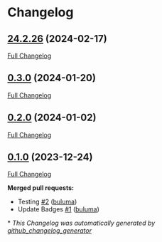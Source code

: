 # Changelog

## [24.2.26](https://github.com/buluma/ansible-role-bareos_fd/tree/24.2.26) (2024-02-17)

[Full Changelog](https://github.com/buluma/ansible-role-bareos_fd/compare/0.3.0...24.2.26)

## [0.3.0](https://github.com/buluma/ansible-role-bareos_fd/tree/0.3.0) (2024-01-20)

[Full Changelog](https://github.com/buluma/ansible-role-bareos_fd/compare/0.2.0...0.3.0)

## [0.2.0](https://github.com/buluma/ansible-role-bareos_fd/tree/0.2.0) (2024-01-02)

[Full Changelog](https://github.com/buluma/ansible-role-bareos_fd/compare/0.1.0...0.2.0)

## [0.1.0](https://github.com/buluma/ansible-role-bareos_fd/tree/0.1.0) (2023-12-24)

[Full Changelog](https://github.com/buluma/ansible-role-bareos_fd/compare/8a651a8926d4f44e107ec945fc96e8e1bb5879c2...0.1.0)

**Merged pull requests:**

- Testing [\#2](https://github.com/buluma/ansible-role-bareos_fd/pull/2) ([buluma](https://github.com/buluma))
- Update Badges [\#1](https://github.com/buluma/ansible-role-bareos_fd/pull/1) ([buluma](https://github.com/buluma))



\* *This Changelog was automatically generated by [github_changelog_generator](https://github.com/github-changelog-generator/github-changelog-generator)*
